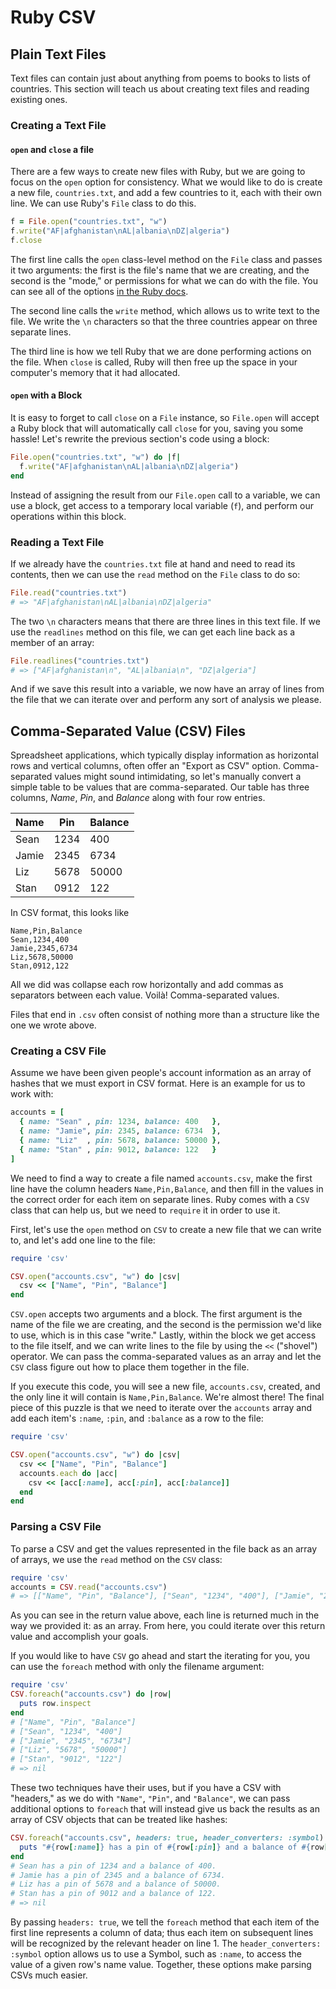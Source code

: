 # Ruby CSV

## Plain Text Files

Text files can contain just about anything from poems to books to lists of countries. This section will teach us about creating text files and reading existing ones.

### Creating a Text File

#### `open` and `close` a file

There are a few ways to create new files with Ruby, but we are going to focus on the `open` option for consistency. What we would like to do is create a new file, `countries.txt`, and add a few countries to it, each with their own line. We can use Ruby's `File` class to do this.

```ruby
f = File.open("countries.txt", "w")
f.write("AF|afghanistan\nAL|albania\nDZ|algeria")
f.close
```

The first line calls the `open` class-level method on the `File` class and passes it two arguments: the first is the file's name that we are creating, and the second is the "mode," or permissions for what we can do with the file. You can see all of the options [in the Ruby docs](http://ruby-doc.org/core-2.2.0/IO.html#method-c-new-label-IO+Open+Mode).

The second line calls the `write` method, which allows us to write text to the file. We write the `\n` characters so that the three countries appear on three separate lines.

The third line is how we tell Ruby that we are done performing actions on the file. When `close` is called, Ruby will then free up the space in your computer's memory that it had allocated.

#### `open` with a Block

It is easy to forget to call `close` on a `File` instance, so `File.open` will accept a Ruby block that will automatically call `close` for you, saving you some hassle! Let's rewrite the previous section's code using a block:

```ruby
File.open("countries.txt", "w") do |f|
  f.write("AF|afghanistan\nAL|albania\nDZ|algeria")
end
```

Instead of assigning the result from our `File.open` call to a variable, we can use a block, get access to a temporary local variable (`f`), and perform our operations within this block.

### Reading a Text File

If we already have the `countries.txt` file at hand and need to read its contents, then we can use the `read` method on the `File` class to do so:

```ruby
File.read("countries.txt")
# => "AF|afghanistan\nAL|albania\nDZ|algeria"
```

The two `\n` characters means that there are three lines in this text file. If we use the `readlines` method on this file, we can get each line back as a member of an array:

```ruby
File.readlines("countries.txt")
# => ["AF|afghanistan\n", "AL|albania\n", "DZ|algeria"]
```

And if we save this result into a variable, we now have an array of lines from the file that we can iterate over and perform any sort of analysis we please.

## Comma-Separated Value (CSV) Files

Spreadsheet applications, which typically display information as horizontal rows and vertical columns, often offer an "Export as CSV" option. Comma-separated values might sound intimidating, so let's manually convert a simple table to be values that are comma-separated. Our table has three columns, _Name_, _Pin_, and _Balance_ along with four row entries.

| Name  | Pin  | Balance |
| ----- | ---- | ------- |
| Sean  | 1234 | 400     |
| Jamie | 2345 | 6734    |
| Liz   | 5678 | 50000   |
| Stan  | 0912 | 122     |

In CSV format, this looks like

```
Name,Pin,Balance
Sean,1234,400
Jamie,2345,6734
Liz,5678,50000
Stan,0912,122
```

All we did was collapse each row horizontally and add commas as separators between each value. Voilà! Comma-separated values.

Files that end in `.csv` often consist of nothing more than a structure like the one we wrote above.

### Creating a CSV File

Assume we have been given people's account information as an array of hashes that we must export in CSV format. Here is an example for us to work with:

```ruby
accounts = [
  { name: "Sean" , pin: 1234, balance: 400   },
  { name: "Jamie", pin: 2345, balance: 6734  },
  { name: "Liz"  , pin: 5678, balance: 50000 },
  { name: "Stan" , pin: 9012, balance: 122   }
]
```

We need to find a way to create a file named `accounts.csv`, make the first line have the column headers `Name,Pin,Balance`, and then fill in the values in the correct order for each item on separate lines. Ruby comes with a `CSV` class that can help us, but we need to `require` it in order to use it.

First, let's use the `open` method on `CSV` to create a new file that we can write to, and let's add one line to the file:

```ruby
require 'csv'

CSV.open("accounts.csv", "w") do |csv|
  csv << ["Name", "Pin", "Balance"]
end
```

`CSV.open` accepts two arguments and a block. The first argument is the name of the file we are creating, and the second is the permission we'd like to use, which is in this case "write." Lastly, within the block we get access to the file itself, and we can write lines to the file by using the `<<` ("shovel") operator. We can pass the comma-separated values as an array and let the `CSV` class figure out how to place them together in the file.

If you execute this code, you will see a new file, `accounts.csv`, created, and the only line it will contain is `Name,Pin,Balance`. We're almost there! The final piece of this puzzle is that we need to iterate over the `accounts` array and add each item's `:name`, `:pin`, and `:balance` as a row to the file:

```ruby
require 'csv'

CSV.open("accounts.csv", "w") do |csv|
  csv << ["Name", "Pin", "Balance"]
  accounts.each do |acc|
    csv << [acc[:name], acc[:pin], acc[:balance]]
  end
end
```

### Parsing a CSV File

To parse a CSV and get the values represented in the file back as an array of arrays, we use the `read` method on the `CSV` class:

```ruby
require 'csv'
accounts = CSV.read("accounts.csv")
# => [["Name", "Pin", "Balance"], ["Sean", "1234", "400"], ["Jamie", "2345", "6734"], ["Liz", "5678", "50000"], ["Stan", "9012", "122"]]
```

As you can see in the return value above, each line is returned much in the way we provided it: as an array. From here, you could iterate over this return value and accomplish your goals.

If you would like to have `CSV` go ahead and start the iterating for you, you can use the `foreach` method with only the filename argument:

```ruby
require 'csv'
CSV.foreach("accounts.csv") do |row|
  puts row.inspect
end
# ["Name", "Pin", "Balance"]
# ["Sean", "1234", "400"]
# ["Jamie", "2345", "6734"]
# ["Liz", "5678", "50000"]
# ["Stan", "9012", "122"]
# => nil
```

These two techniques have their uses, but if you have a CSV with "headers," as we do with `"Name"`, `"Pin"`, and `"Balance"`, we can pass additional options to `foreach` that will instead give us back the results as an array of CSV objects that can be treated like hashes:

```ruby
CSV.foreach("accounts.csv", headers: true, header_converters: :symbol) do |row|
  puts "#{row[:name]} has a pin of #{row[:pin]} and a balance of #{row[:balance]}."
end
# Sean has a pin of 1234 and a balance of 400.
# Jamie has a pin of 2345 and a balance of 6734.
# Liz has a pin of 5678 and a balance of 50000.
# Stan has a pin of 9012 and a balance of 122.
# => nil
```

By passing `headers: true`, we tell the `foreach` method that each item of the first line represents a column of data; thus each item on subsequent lines will be recognized by the relevant header on line 1. The `header_converters: :symbol` option allows us to use a Symbol, such as `:name`, to access the value of a given row's name value. Together, these options make parsing CSVs much easier.
